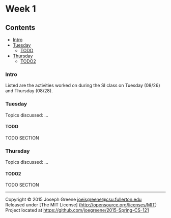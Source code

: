 # Week 1

## Contents
- [Intro](#intro)
- [Tuesday](#tuesday)
  - [TODO](#todo)
- [Thursday](#thursday)
  - [TODO2](#todo2)
    
### Intro
Listed are the activities worked on during the SI class on Tuesday (08/26) and Thursday (08/28).

### Tuesday
Topics discussed: ...

#### TODO
TODO SECTION

### Thursday
Topics discussed: ...

#### TODO2
TODO SECTION

-------------------------------------------------------------------------------

Copyright &copy; 2015 Joseph Greene <joeisgreene@csu.fullerton.edu>  
Released under [The MIT License] (http://opensource.org/licenses/MIT)  
Project located at <https://github.com/joegreene/2015-Spring-CS-121>
